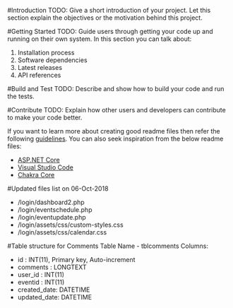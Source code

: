 #Introduction 
TODO: Give a short introduction of your project. Let this section explain the objectives or the motivation behind this project. 

#Getting Started
TODO: Guide users through getting your code up and running on their own system. In this section you can talk about:
1.	Installation process
2.	Software dependencies
3.	Latest releases
4.	API references

#Build and Test
TODO: Describe and show how to build your code and run the tests. 

#Contribute
TODO: Explain how other users and developers can contribute to make your code better. 

If you want to learn more about creating good readme files then refer the following [guidelines](https://www.visualstudio.com/en-us/docs/git/create-a-readme). You can also seek inspiration from the below readme files:
- [ASP.NET Core](https://github.com/aspnet/Home)
- [Visual Studio Code](https://github.com/Microsoft/vscode)
- [Chakra Core](https://github.com/Microsoft/ChakraCore)


#Updated files list on 06-Oct-2018
- /login/dashboard2.php
- /login/eventschedule.php
- /login/eventupdate.php
- /login/assets/css/custom-styles.css
- /login/assets/css/calendar.css

#Table structure for Comments
Table Name - tblcomments
Columns:
- id : INT(11), Primary key, Auto-increment
- comments : LONGTEXT
- user_id : INT(11)
- eventid : INT(11)
- created_date: DATETIME
- updated_date: DATETIME


